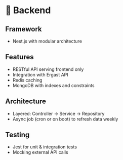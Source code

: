 # 🧪 Backend

## Framework
- Nest.js with modular architecture

## Features
- RESTful API serving frontend only
- Integration with Ergast API
- Redis caching
- MongoDB with indexes and constraints

## Architecture
- Layered: Controller → Service → Repository
- Async job (cron or on boot) to refresh data weekly

## Testing
- Jest for unit & integration tests
- Mocking external API calls

